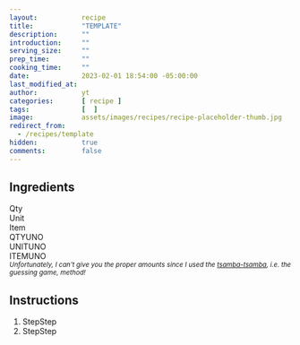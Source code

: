 ```yaml
---
layout:           recipe
title:            "TEMPLATE"
description:      ""
introduction:     ""
serving_size:     ""
prep_time:        ""
cooking_time:     ""
date:             2023-02-01 18:54:00 -05:00:00
last_modified_at: 
author:           yt
categories:       [ recipe ]
tags:             [  ]
image:            assets/images/recipes/recipe-placeholder-thumb.jpg
redirect_from:
  - /recipes/template
hidden:           true
comments:         false
---
```


<div class="container">
  <div class="row">
    <div class="col-lg-5 mt-3">
    <h2 class="mt-0 p-1 text-center text-white bg-dark">Ingredients</h2>
    <div class="container">
        <div class="row text-white bg-secondary font-weight-bold">
            <div class="col-lg-2">Qty</div>
            <div class="col-lg-3">Unit</div>
            <div class="col-lg-7">Item</div>
        </div>
        <div class="row"><div class="col-lg-2">QTYUNO</div><div class="col-lg-3">UNITUNO</div><div class="col-lg-7">ITEMUNO</div></div>
    </div>
    <small class="text-danger"><em>Unfortunately, I can't give you the proper amounts since I used the <u>tsamba-tsamba</u>, i.e. the guessing game, method!</em></small>
    </div>
    <div class="col-lg-7 mt-3">
    <h2 class="mt-0 p-1 text-center text-white bg-dark">Instructions</h2>
    <ol>
      <li>StepStep</li>
      <li>StepStep</li>
    </ol>
    </div>
  </div>
</div>




